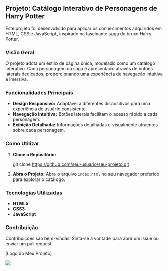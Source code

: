 ## Projeto: Catálogo Interativo de Personagens de Harry Potter

Este projeto foi desenvolvido para aplicar os conhecimentos adquiridos em HTML, CSS e JavaScript, inspirado na fascinante saga do bruxo Harry Potter.

### Visão Geral

O projeto adota um estilo de página única, modelado como um catálogo interativo. Cada personagem da saga é apresentado através de botões laterais dedicados, proporcionando uma experiência de navegação intuitiva e imersiva.

### Funcionalidades Principais

- **Design Responsivo:** Adaptável a diferentes dispositivos para uma experiência de usuário consistente.
- **Navegação Intuitiva:** Botões laterais facilitam o acesso rápido a cada personagem.
- **Exibição Detalhada:** Informações detalhadas e visualmente atraentes sobre cada personagem.

### Como Utilizar

1. **Clone o Repositório:**
  
   git clone https://github.com/seu-usuario/seu-projeto.git
   

2. **Abra o Projeto:**
   Abra o arquivo `index.html` no seu navegador preferido para explorar o catálogo.

### Tecnologias Utilizadas

- **HTML5**
- **CSS3**
- **JavaScript**

### Contribuição

Contribuições são bem-vindas! Sinta-se à vontade para abrir um issue ou enviar um pull request.

[Logo do Meu Projeto]

<img src="src/imagens/print-pagina.png">
